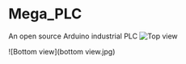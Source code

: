 # Mega_PLC
An open source Arduino industrial PLC
![Top view](https://github.com/TheDIYGuy999/Mega_PLC/blob/master/bottom%20view.jpg)

![Bottom view](bottom view.jpg)
